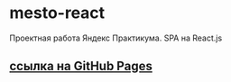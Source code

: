 # mesto-react
Проектная работа Яндекс Практикума. SPA на React.js 

[ссылка на GitHub Pages](http://Bababum95.github.io/mesto-react) 
---